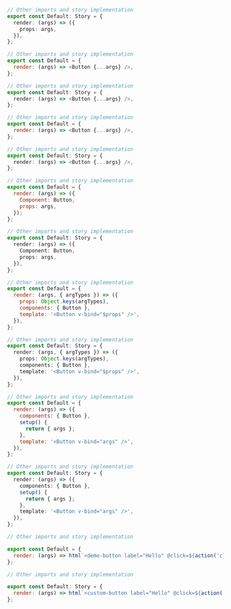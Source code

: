 ```ts filename="CSF 3 - explicit render function" renderer="angular" language="ts"
// Other imports and story implementation
export const Default: Story = {
  render: (args) => ({
    props: args,
  }),
};
```

```js filename="CSF 3 - explicit render function" renderer="react" language="js"
// Other imports and story implementation
export const Default = {
  render: (args) => <Button {...args} />,
};
```

```ts filename="CSF 3 - explicit render function" renderer="react" language="ts"
// Other imports and story implementation
export const Default: Story = {
  render: (args) => <Button {...args} />,
};
```

```js filename="CSF 3 - explicit render function" renderer="solid" language="js"
// Other imports and story implementation
export const Default = {
  render: (args) => <Button {...args} />,
};
```

```ts filename="CSF 3 - explicit render function" renderer="solid" language="ts"
// Other imports and story implementation
export const Default: Story = {
  render: (args) => <Button {...args} />,
};
```

```js filename="CSF 3 - explicit render function" renderer="svelte" language="js"
// Other imports and story implementation
export const Default = {
  render: (args) => ({
    Component: Button,
    props: args,
  });
};
```

```ts filename="CSF 3 - explicit render function" renderer="svelte" language="ts"
// Other imports and story implementation
export const Default: Story = {
  render: (args) => ({
    Component: Button,
    props: args,
  }),
};
```

```js filename="CSF 3 - explicit render function" renderer="vue" language="js" tabTitle="2"
// Other imports and story implementation
export const Default = {
  render: (args, { argTypes }) => ({
    props: Object.keys(argTypes),
    components: { Button },
    template: '<Button v-bind="$props" />',
  }),
};
```

```ts filename="CSF 3 - explicit render function" renderer="vue" language="ts" tabTitle="2"
// Other imports and story implementation
export const Default: Story = {
  render: (args, { argTypes }) => ({
    props: Object.keys(argTypes),
    components: { Button },
    template: '<Button v-bind="$props" />',
  }),
};
```

```js filename="CSF 3 - explicit render function" renderer="vue" language="js" tabTitle="3"
// Other imports and story implementation
export const Default = {
  render: (args) => ({
    components: { Button },
    setup() {
      return { args };
    },
    template: '<Button v-bind="args" />',
  }),
};
```

```ts filename="CSF 3 - explicit render function" renderer="vue" language="ts" tabTitle="3"
// Other imports and story implementation
export const Default: Story = {
  render: (args) => ({
    components: { Button },
    setup() {
      return { args };
    },
    template: '<Button v-bind="args" />',
  }),
};
```

```js filename="CSF 3" renderer="web-components" language="js"
// Other imports and story implementation

export const Default = {
  render: (args) => html`<demo-button label="Hello" @click=${action('clicked')}></custom-button>`,
};
```

```js filename="CSF 3" renderer="web-components" language="ts"
// Other imports and story implementation

export const Default: Story = {
  render: (args) => html`<custom-button label="Hello" @click=${action('clicked')}></custom-button>`,
};
```

